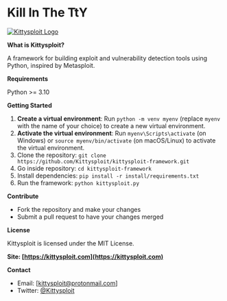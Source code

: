 # Kill In The TtY

[![Kittysploit Logo](https://kittysploit.com/static/img/logo_small.jpg)](https://github.com/Kittysploit/kittysploit-framework)

**What is Kittysploit?**

A framework for building exploit and vulnerability detection tools using Python, inspired by Metasploit.

**Requirements**

Python >= 3.10

**Getting Started**

1. **Create a virtual environment**: Run `python -m venv myenv` (replace `myenv` with the name of your choice) to create a new virtual environment.
2. **Activate the virtual environment**: Run `myenv\Scripts\activate` (on Windows) or `source myenv/bin/activate` (on macOS/Linux) to activate the virtual environment.
3. Clone the repository: `git clone https://github.com/Kittysploit/kittysploit-framework.git`
4. Go inside repository: `cd kittysploit-framework`
5. Install dependencies: `pip install -r install/requirements.txt`
6. Run the framework: `python kittysploit.py`

**Contribute**

* Fork the repository and make your changes
* Submit a pull request to have your changes merged

**License**

Kittysploit is licensed under the MIT License.

**Site: [https://kittysploit.com](https://kittysploit.com)**

**Contact**

* Email: [kittysploit@protonmail.com]
* Twitter: [@Kittysploit](https://twitter.com/Kittysploit)


